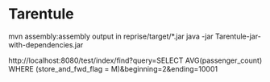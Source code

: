 # Tarentule

mvn assembly:assembly
output in reprise/target/*.jar
java -jar Tarentule-jar-with-dependencies.jar

http://localhost:8080/test/index/find?query=SELECT AVG(passenger_count) WHERE (store_and_fwd_flag = M)&beginning=2&ending=10001
